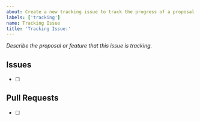 ```yaml
---
about: Create a new tracking issue to track the progress of a proposal or feature.
labels: ['tracking']
name: Tracking Issue
title: 'Tracking Issue:'
---
```


_Describe the proposal or feature that this issue is tracking._

## Issues

- [ ]

## Pull Requests

- [ ]
